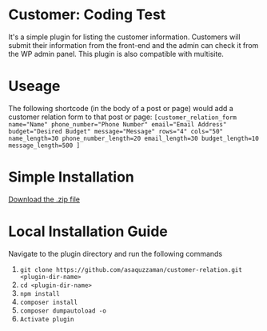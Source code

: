 # Customer: Coding Test

It's a simple plugin for listing the customer information. Customers will submit their information from the front-end and the admin can check it from the WP admin panel. This plugin is also compatible with multisite.

# Useage

The following shortcode (in the body of a post or page) would add a customer relation form to that post or page:
`[customer_relation_form name="Name" phone_number="Phone Number" email="Email Address" budget="Desired Budget" message="Message" rows="4" cols="50" name_length=30 phone_number_length=20 email_length=30 budget_length=10 message_length=500 ]`

# Simple Installation

[Download the .zip file](https://github.com/asaquzzaman/customer-relation/releases/download/0.1/customer-relation-v0.1.zip)

# Local Installation Guide

Navigate to the plugin directory and run the following commands

1. `git clone https://github.com/asaquzzaman/customer-relation.git <plugin-dir-name>`
2. `cd <plugin-dir-name>`
3. `npm install`
4. `composer install` 
5. `composer dumpautoload -o`
6. `Activate plugin`
